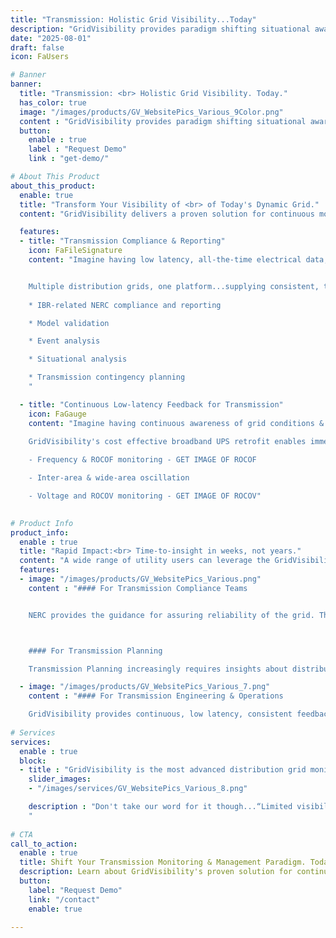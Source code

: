 ```yaml
---
title: "Transmission: Holistic Grid Visibility...Today"
description: "GridVisibility provides paradigm shifting situational awareness across the entire distribution grid."
date: "2025-08-01"
draft: false
icon: FaUsers

# Banner
banner:
  title: "Transmission: <br> Holistic Grid Visibility. Today."
  has_color: true
  image: "/images/products/GV_WebsitePics_Various_9Color.png"
  content : "GridVisibility provides paradigm shifting situational awareness across the entire distribution grid, enabling the next generation of FERC & NERC IBR-related regulatory compliance, model validation, and event analysis. "
  button:
    enable : true
    label : "Request Demo"
    link : "get-demo/"

# About This Product
about_this_product:
  enable: true
  title: "Transform Your Visibility of <br> of Today's Dynamic Grid."
  content: "GridVisibility delivers a proven solution for continuous monitoring and state-of-the-grid visibility. Utilizing existing broadband infrastructure, the GridVisibility Platform (GVP) provides high fidelity, time synchronized data that enhances the utility's ability to drive improved grid reliability and resiliency."

  features:
  - title: "Transmission Compliance & Reporting"
    icon: FaFileSignature
    content: "Imagine having low latency, all-the-time electrical data, enabling unprecedented visibility and situation awareness of distribution grid behaviors.


    Multiple distribution grids, one platform...supplying consistent, time synchronized situational awareness across the entire system.
    
    * IBR-related NERC compliance and reporting

    * Model validation

    * Event analysis

    * Situational analysis

    * Transmission contingency planning
    "

  - title: "Continuous Low-latency Feedback for Transmission"
    icon: FaGauge
    content: "Imagine having continuous awareness of grid conditions & behaviors.

    GridVisibility's cost effective broadband UPS retrofit enables immediate, high fidelity grid voltage and frequency monitoring 24/7/365 at scale.
    
    - Frequency & ROCOF monitoring - GET IMAGE OF ROCOF

    - Inter-area & wide-area oscillation

    - Voltage and ROCOV monitoring - GET IMAGE OF ROCOV"

      
# Product Info
product_info:
  enable : true
  title: "Rapid Impact:<br> Time-to-insight in weeks, not years."
  content: "A wide range of utility users can leverage the GridVisibility Platform for THEIR needs. GVP's user-designed web interface, ad hoc data downloads, and API-native data delivery capabilities enable critical workflow integrations."
  features:
  - image: "/images/products/GV_WebsitePics_Various.png"
    content : "#### For Transmission Compliance Teams


    NERC provides the guidance for assuring reliability of the grid. Their most recent advisory report is explicit in the need for enhanced visibility of the grid. GridVisibility provides the tools to ensure compliance.



    #### For Transmission Planning

    Transmission Planning increasingly requires insights about distribution grid behaviors to ensure an accurate representation of operational models. GridVisibility provides distribution grid data at whatever fidelity and time scales are required, including voltage, frequency, rate-of-change of voltage (ROCOV), and rate-of-change of frequency (ROCOF)."

  - image: "/images/products/GV_WebsitePics_Various_7.png"
    content : "#### For Transmission Engineering & Operations

    GridVisibility provides continuous, low latency, consistent feedback regarding the state of the distribution grid, reflecting the decisions made by distribution operators."
      
# Services
services:
  enable : true
  block:
  - title : "GridVisibility is the most advanced distribution grid monitoring solution today."
    slider_images:
    - "/images/services/GV_WebsitePics_Various_8.png"

    description : "Don't take our word for it though...“Limited visibility of the distribution system beyond the substation, enormous costs to deploy distribution-level monitoring systems including phasor measurements units (PMUs), and the prevalence of DERs and grid-edge technologies in Vermont makes GVP a uniquely effective solution and important long-term partner.” (Elevate Energy Consulting)
    "
      
# CTA
call_to_action:
  enable : true
  title: Shift Your Transmission Monitoring & Management Paradigm. Today.
  description: Learn about GridVisibility's proven solution for continuous monitoring and state-of-the-grid visibility!
  button:
    label: "Request Demo"
    link: "/contact"
    enable: true

---
```

